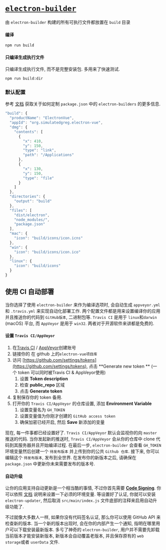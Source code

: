 # [`electron-builder`](https://github.com/electron-userland/electron-builder)

由 `electron-builder` 构建的所有可执行文件都放置在 `build` 目录

#### 编译

```bash
npm run build
```

#### 只编译生成执行文件

只编译生成执行文件, 而不是完整安装包. 多用来了快速测试. 

```bash
npm run build:dir
```

### 默认配置

参考 [文档](https://github.com/electron-userland/electron-builder/wiki/Options) 获取关于如何定制 `package.json` 中的 `electron-builders` 的更多信息. 

```js
"build": {
  "productName": "ElectronVue",
  "appId": "org.simulatedgreg.electron-vue",
  "dmg": {
    "contents": [
      {
        "x": 410,
        "y": 150,
        "type": "link",
        "path": "/Applications"
      },
      {
        "x": 130,
        "y": 150,
        "type": "file"
      }
    ]
  },
  "directories": {
    "output": "build"
  },
  "files": [
    "dist/electron",
    "node_modules/",
    "package.json"
  ],
  "mac": {
    "icon": "build/icons/icon.icns"
  },
  "win": {
    "icon": "build/icons/icon.ico"
  },
  "linux": {
    "icon": "build/icons"
  }
}
```

## 使用 CI 自动部署

当你选择了使用 `electron-builder` 来作为编译选项时, 会自动生成 `appveyor.yml` 和 `.travis.yml` 来实现自动化部署工作. 两个配置文件都是用来设置编译你的应用并且推送你的代码到 `GitHub版本`, 二进制包等. `Travis CI` 是用于 `linux`和`darwin` \(macOS\) 平台, 而 `AppVeyor` 是用于 `win32`. 两者对于开源软件来讲都是免费的. 

#### 设置 `Travis CI/AppVeyor`

1. 在[Travis CI](https://travis-ci.org/getting_started) / [AppVeyor](https://www.appveyor.com/)创建账号
2. 链接你的 在 github 上的`electron-vue项目库`
3. 访问 [https://github.com/settings/tokens](https://github.com/settings/tokens), 点击 **Generate new token ** \(一个 token 可以同时被Travis CI & AppVeyor使用\)
	1. 设置 **Token description**
	2. 检查 **public\_repo** 区域
	3. 点击 **Generate token**
4. 复制保存你的 token 备用. 
5. 打开你的 `Travis CI/AppVeyor` 的仓库设置, 添加 **Environment Variable**
	1. 设置变量名为 `GH_TOKEN`
	2. 设置变量值为你刚才创建的 `GitHub access token` 
	3. 确保加密已经开启, 然后 **Save** 新添加的变量

现在, 每一件事都已经设置好了. `Travis CI/AppVeyor` 默认会监视你的向 `master` 推送的代码. 
当你发起新的推送时, `Travis CI/AppVeyor` 会从你的仓库中 clone 代码到其服务器并且开始编译过程. 在最后一步, `electron-builder` 会查看 `GH_TOKEN` 环境变量然后创建一个 `待发布版本` 并上传到你的公共 `Github 仓库`. 接下来, 你可以编辑这个 `待发布版本`, 发布到全世界. 在发布你的新版本之后, 请确保在 `package.json` 中更新你未来需要发布的版本号. 

#### 自动升级

让你的应用支持自动更新是一个相当酷的事情, 不过你首先需要 [**Code Signing**](https://github.com/electron-userland/electron-builder/wiki/Code-Signing). 你可以依照 [文档](https://github.com/electron-userland/electron-builder/wiki/Code-Signing) 说明来设置一下必须的环境变量. 等设置好了认证, 你就可以安装 `electron-updater`, 然后取消 `src/main/index.js` 文件底部的注释来启用自动升级功能了. 

不过就像大多数人一样, 如果你没有代码签名认证, 那么你可以使用 GitHub API 来检查新的版本. 当一个新的版本出现时, 会在你的内部产生一个通知, 指明在哪里用户可以下载安装最新版本. 多亏了神奇的 `electron-builder`, 用户并不需要先卸载当前版本才能安装新版本, 新版本会自动覆盖老版本, 并且保存原有的 `web storage`或者 `userData` 文件. 

